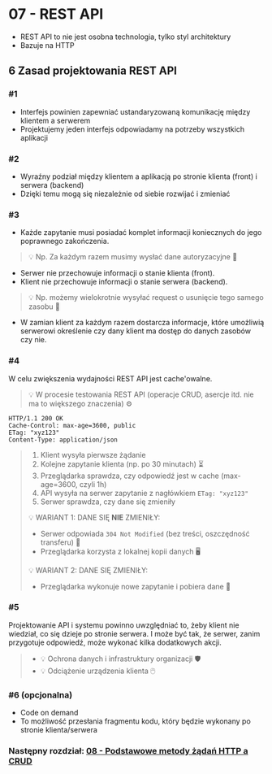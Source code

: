 # 07 - REST API

* REST API to nie jest osobna technologia, tylko styl architektury
* Bazuje na HTTP

## 6 Zasad projektowania REST API

### #1

* Interfejs powinien zapewniać ustandaryzowaną komunikację między klientem a serwerem
* Projektujemy jeden interfejs odpowiadamy na potrzeby wszystkich aplikacji

### #2

* Wyraźny podział między klientem a aplikacją po stronie klienta (front) i serwera (backend)
* Dzięki temu mogą się niezależnie od siebie rozwijać i zmieniać

### #3

* Każde zapytanie musi posiadać komplet informacji koniecznych do jego poprawnego
  zakończenia.

> 💡 Np. Za każdym razem musimy wysłać dane autoryzacyjne 🔑

* Serwer nie przechowuje informacji o stanie klienta (front).
* Klient nie przechowuje informacji o stanie serwera (backend).

> 💡 Np. możemy wielokrotnie wysyłać request o usunięcie tego samego zasobu 🔄

* W zamian klient za każdym razem dostarcza informacje, które umożliwią serwerowi określenie czy dany klient ma
  dostęp do danych zasobów czy nie.

### #4

W celu zwiększenia wydajności REST API jest cache'owalne.
> 💡 W procesie testowania REST API (operacje CRUD, asercje itd. nie ma to większego znaczenia) ⚙️

```text
HTTP/1.1 200 OK
Cache-Control: max-age=3600, public
ETag: "xyz123"
Content-Type: application/json
```

> 1. Klient wysyła pierwsze żądanie
> 2. Kolejne zapytanie klienta (np. po 30 minutach) ⏳
> 3. Przeglądarka sprawdza, czy odpowiedź jest w cache (max-age=3600, czyli 1h)
> 4. API wysyła na serwer zapytanie z nagłówkiem  ```ETag: "xyz123"```
> 5. Serwer sprawdza, czy dane się zmieniły
>
> 💡 WARIANT 1: DANE SIĘ **NIE** ZMIENIŁY:
> * Serwer odpowiada ```304 Not Modified``` (bez treści, oszczędność transferu) 💾
> * Przeglądarka korzysta z lokalnej kopii danych 🖥️
>
> 💡 WARIANT 2: DANE SIĘ ZMIENIŁY:
> * Przeglądarka wykonuje nowe zapytanie i pobiera dane 🔄

### #5

Projektowanie API i systemu powinno uwzględniać to, żeby klient nie wiedział, co się dzieje po
stronie serwera. I może być tak, że serwer, zanim przygotuje odpowiedź, może wykonać kilka
dodatkowych akcji.
> * 💡 Ochrona danych i infrastruktury organizacji 🛡️
> * 💡 Odciążenie urządzenia klienta 🖱️

### #6 (opcjonalna)

* Code on demand
* To możliwość przesłania fragmentu kodu, który będzie wykonany po stronie klienta/serwera

### Następny rozdział: [08 - Podstawowe metody żądań HTTP a CRUD](08-http-crud.md)